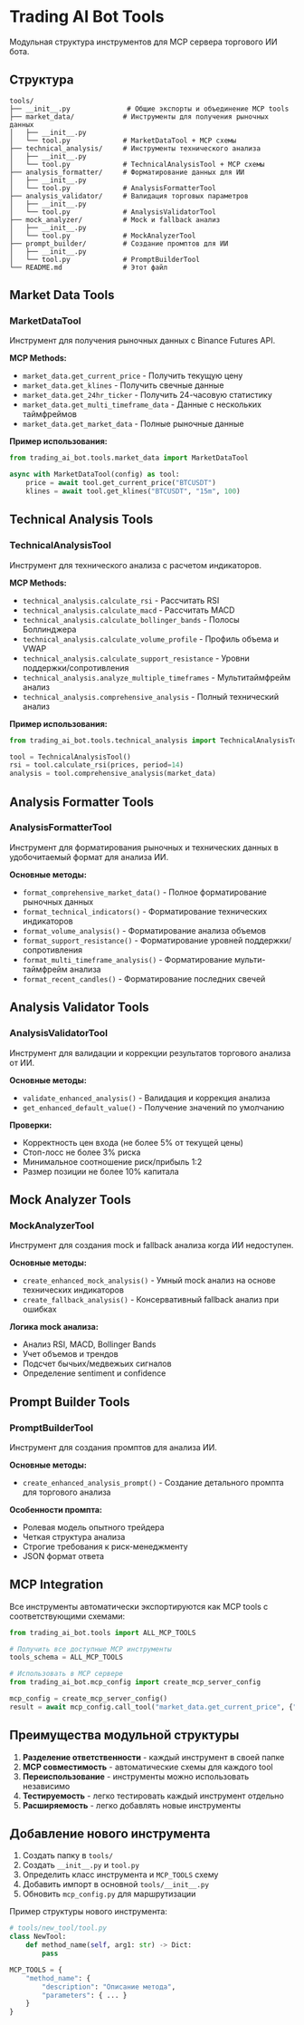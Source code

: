 # Trading AI Bot Tools

Модульная структура инструментов для MCP сервера торгового ИИ бота.

## Структура

```
tools/
├── __init__.py              # Общие экспорты и объединение MCP tools
├── market_data/            # Инструменты для получения рыночных данных
│   ├── __init__.py
│   └── tool.py             # MarketDataTool + MCP схемы
├── technical_analysis/     # Инструменты технического анализа
│   ├── __init__.py
│   └── tool.py             # TechnicalAnalysisTool + MCP схемы
├── analysis_formatter/     # Форматирование данных для ИИ
│   ├── __init__.py
│   └── tool.py             # AnalysisFormatterTool
├── analysis_validator/     # Валидация торговых параметров
│   ├── __init__.py
│   └── tool.py             # AnalysisValidatorTool
├── mock_analyzer/          # Mock и fallback анализ
│   ├── __init__.py
│   └── tool.py             # MockAnalyzerTool
├── prompt_builder/         # Создание промптов для ИИ
│   ├── __init__.py
│   └── tool.py             # PromptBuilderTool
└── README.md               # Этот файл
```

## Market Data Tools

### MarketDataTool
Инструмент для получения рыночных данных с Binance Futures API.

**MCP Methods:**
- `market_data.get_current_price` - Получить текущую цену
- `market_data.get_klines` - Получить свечные данные
- `market_data.get_24hr_ticker` - Получить 24-часовую статистику
- `market_data.get_multi_timeframe_data` - Данные с нескольких таймфреймов
- `market_data.get_market_data` - Полные рыночные данные

**Пример использования:**
```python
from trading_ai_bot.tools.market_data import MarketDataTool

async with MarketDataTool(config) as tool:
    price = await tool.get_current_price("BTCUSDT")
    klines = await tool.get_klines("BTCUSDT", "15m", 100)
```

## Technical Analysis Tools

### TechnicalAnalysisTool
Инструмент для технического анализа с расчетом индикаторов.

**MCP Methods:**
- `technical_analysis.calculate_rsi` - Рассчитать RSI
- `technical_analysis.calculate_macd` - Рассчитать MACD
- `technical_analysis.calculate_bollinger_bands` - Полосы Боллинджера
- `technical_analysis.calculate_volume_profile` - Профиль объема и VWAP
- `technical_analysis.calculate_support_resistance` - Уровни поддержки/сопротивления
- `technical_analysis.analyze_multiple_timeframes` - Мультитаймфрейм анализ
- `technical_analysis.comprehensive_analysis` - Полный технический анализ

**Пример использования:**
```python
from trading_ai_bot.tools.technical_analysis import TechnicalAnalysisTool

tool = TechnicalAnalysisTool()
rsi = tool.calculate_rsi(prices, period=14)
analysis = tool.comprehensive_analysis(market_data)
```

## Analysis Formatter Tools

### AnalysisFormatterTool
Инструмент для форматирования рыночных и технических данных в удобочитаемый формат для анализа ИИ.

**Основные методы:**
- `format_comprehensive_market_data()` - Полное форматирование рыночных данных
- `format_technical_indicators()` - Форматирование технических индикаторов
- `format_volume_analysis()` - Форматирование анализа объемов
- `format_support_resistance()` - Форматирование уровней поддержки/сопротивления
- `format_multi_timeframe_analysis()` - Форматирование мульти-таймфрейм анализа
- `format_recent_candles()` - Форматирование последних свечей

## Analysis Validator Tools

### AnalysisValidatorTool
Инструмент для валидации и коррекции результатов торгового анализа от ИИ.

**Основные методы:**
- `validate_enhanced_analysis()` - Валидация и коррекция анализа
- `get_enhanced_default_value()` - Получение значений по умолчанию

**Проверки:**
- Корректность цен входа (не более 5% от текущей цены)
- Стоп-лосс не более 3% риска
- Минимальное соотношение риск/прибыль 1:2
- Размер позиции не более 10% капитала

## Mock Analyzer Tools

### MockAnalyzerTool
Инструмент для создания mock и fallback анализа когда ИИ недоступен.

**Основные методы:**
- `create_enhanced_mock_analysis()` - Умный mock анализ на основе технических индикаторов
- `create_fallback_analysis()` - Консервативный fallback анализ при ошибках

**Логика mock анализа:**
- Анализ RSI, MACD, Bollinger Bands
- Учет объемов и трендов
- Подсчет бычьих/медвежьих сигналов
- Определение sentiment и confidence

## Prompt Builder Tools

### PromptBuilderTool
Инструмент для создания промптов для анализа ИИ.

**Основные методы:**
- `create_enhanced_analysis_prompt()` - Создание детального промпта для торгового анализа

**Особенности промпта:**
- Ролевая модель опытного трейдера
- Четкая структура анализа
- Строгие требования к риск-менеджменту
- JSON формат ответа

## MCP Integration

Все инструменты автоматически экспортируются как MCP tools с соответствующими схемами:

```python
from trading_ai_bot.tools import ALL_MCP_TOOLS

# Получить все доступные MCP инструменты
tools_schema = ALL_MCP_TOOLS

# Использовать в MCP сервере
from trading_ai_bot.mcp_config import create_mcp_server_config

mcp_config = create_mcp_server_config()
result = await mcp_config.call_tool("market_data.get_current_price", {"symbol": "BTCUSDT"})
```

## Преимущества модульной структуры

1. **Разделение ответственности** - каждый инструмент в своей папке
2. **MCP совместимость** - автоматические схемы для каждого tool
3. **Переиспользование** - инструменты можно использовать независимо
4. **Тестируемость** - легко тестировать каждый инструмент отдельно
5. **Расширяемость** - легко добавлять новые инструменты

## Добавление нового инструмента

1. Создать папку в `tools/`
2. Создать `__init__.py` и `tool.py`
3. Определить класс инструмента и `MCP_TOOLS` схему
4. Добавить импорт в основной `tools/__init__.py`
5. Обновить `mcp_config.py` для маршрутизации

Пример структуры нового инструмента:
```python
# tools/new_tool/tool.py
class NewTool:
    def method_name(self, arg1: str) -> Dict:
        pass

MCP_TOOLS = {
    "method_name": {
        "description": "Описание метода",
        "parameters": { ... }
    }
}
```
